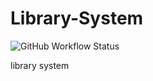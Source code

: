 # Library-System
![GitHub Workflow Status](https://img.shields.io/github/workflow/status/franklindt/Library-System/test?style=plastic)

library system
